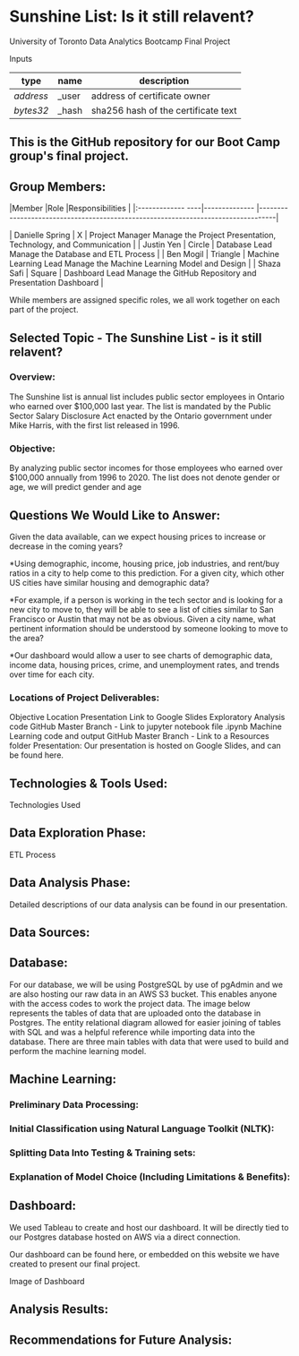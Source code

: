 # **Sunshine List:**  Is it still relavent?
University of Toronto Data Analytics Bootcamp Final Project

Inputs

| type|name |description |
|----|---|---|
| *address* | _user | address of certificate owner |
| *bytes32* | _hash | sha256 hash of the certificate text |


## This is the GitHub repository for our Boot Camp group's final project.
## Group Members:


|Member             |Role           |Responsibilities                                                                  |
|:------------- ----|-------------- |----------------------------------------------------------------------------------|






| Danielle Spring   | X             | Project Manager	Manage the Project Presentation, Technology, and Communication    |
| Justin Yen        | Circle        | Database Lead	Manage the Database and ETL Process                                 |
| Ben Mogil         | Triangle      | Machine Learning Lead	Manage the Machine Learning Model and Design                |
| Shaza Safi        | Square        | Dashboard Lead	Manage the GitHub Repository and Presentation Dashboard           |

While members are assigned specific roles, we all work together on each part of the project.

## **Selected Topic - The Sunshine List - is it still relavent?**

### Overview:
The Sunshine list is annual list includes public sector employees in Ontario who earned over $100,000 last year. The list is mandated by the Public Sector Salary Disclosure Act enacted by the Ontario government under Mike Harris, with the first list released in 1996.


### Objective:
By analyzing public sector incomes for those employees who earned over $100,000 annually from 1996 to 2020.   The list does not denote gender or age, we will predict gender and age 

## **Questions We Would Like to Answer:**
Given the data available, can we expect housing prices to increase or decrease in the coming years?

*Using demographic, income, housing price, job industries, and rent/buy ratios in a city to help come to this prediction.
For a given city, which other US cities have similar housing and demographic data?

*For example, if a person is working in the tech sector and is looking for a new city to move to, they will be able to see a list of cities similar to San Francisco or Austin that may not be as obvious.
Given a city name, what pertinent information should be understood by someone looking to move to the area?

*Our dashboard would allow a user to see charts of demographic data, income data, housing prices, crime, and unemployment rates, and trends over time for each city.
### Locations of Project Deliverables:
Objective	Location
Presentation	Link to Google Slides
Exploratory Analysis code	GitHub Master Branch - Link to jupyter notebook file  .ipynb
Machine Learning code and output	GitHub Master Branch - Link to a Resources folder
Presentation:
Our presentation is hosted on Google Slides, and can be found here.

## **Technologies & Tools Used:**
Technologies Used

## **Data Exploration Phase:**
ETL Process

## **Data Analysis Phase:**
Detailed descriptions of our data analysis can be found in our presentation.



## **Data Sources:**



## **Database:**
For our database, we will be using PostgreSQL by use of pgAdmin and we are also hosting our raw data in an AWS S3 bucket. This enables anyone with the access codes to work the project data. The image below represents the tables of data that are uploaded onto the database in Postgres. The entity relational diagram allowed for easier joining of tables with SQL and was a helpful reference while importing data into the database. There are three main tables with data that were used to build and perform the machine learning model.


## **Machine Learning:**
### Preliminary Data Processing:


### Initial Classification using Natural Language Toolkit (NLTK):


### Splitting Data Into Testing & Training sets:

### Explanation of Model Choice (Including Limitations & Benefits):


## **Dashboard:**
We used Tableau to create and host our dashboard. It will be directly tied to our Postgres database hosted on AWS via a direct connection.

Our dashboard can be found here, or embedded on this website we have created to present our final project.

Image of Dashboard

## **Analysis Results:**



## **Recommendations for Future Analysis:**
